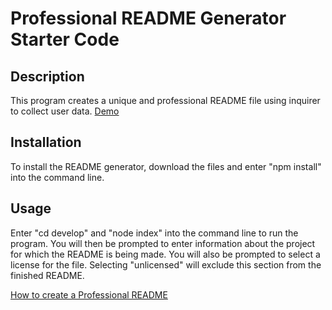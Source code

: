 # Professional README Generator Starter Code

## Description
This program creates a unique and professional README file using inquirer to collect user data.
[Demo](https://youtu.be/HNS0HZOM73w)

## Installation
To install the README generator, download the files and enter "npm install" into the command line.

## Usage
Enter "cd develop" and "node index" into the command line to run the program. 
You will then be prompted to enter information about the project for which the README is being made.
You will also be prompted to select a license for the file.
Selecting "unlicensed" will exclude this section from the finished README.

[How to create a Professional README](https://coding-boot-camp.github.io/full-stack/github/professional-readme-guide)
